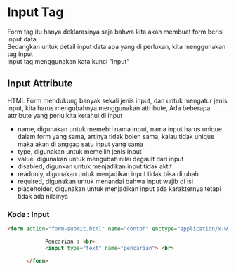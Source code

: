 # Input Tag
Form tag itu hanya deklarasinya saja bahwa kita akan membuat form berisi input data <br>
Sedangkan untuk detail input data apa yang di perlukan, kita menggunakan tag input <br>
Input tag menggunakan kata kunci "input"

## Input Attribute 
HTML Form mendukung banyak sekali jenis input, dan untuk mengatur jenis input, kita harus mengubahnya menggunakan attribute, Ada beberapa attribute yang perlu kita ketahui di input <br>
- name, digunakan untuk memebri nama input, nama input harus unique dalam form yang sama, artinya tidak boleh sama, kalau tidak unique maka akan di anggap satu input yang sama<br>
- type, digunakan untuk memeilih jenis input <br>
- value, digunakan untuk mengubah nilai degault dari input<br>
- disabled, digunkan untuk menjadikan input tidak aktif <br>
- readonly, digunakan untuk menjadikan input tidak bisa di ubah <br>
- required, digunakan untuk menandai bahwa input wajib di isi <br>
- placeholder, digunakan untuk menjadikan input ada karakternya tetapi tidak ada nilainya

### Kode : Input
```html
<form action="form-submit.html" name="contoh" enctype="application/x-www-form-urlencoded" method="post" target="_blank">

            Pencarian : <br>
            <input type="text" name="pencarian"> <br>

      </form>

```
